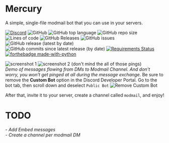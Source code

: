 # Mercury
A simple, single-file modmail bot that you can use in your servers.     

[![Discord](https://img.shields.io/discord/860530172939993128?style=for-the-badge)](https://discord.com/invite/pcnTm8cSbp)
![GitHub](https://img.shields.io/github/license/isigebengu-eisa/Mercury-Modmail-Discord)
![GitHub top language](https://img.shields.io/github/languages/top/isigebengu-eisa/Mercury-Modmail-Discord)
![GitHub repo size](https://img.shields.io/github/repo-size/isigebengu-eisa/Mercury-Modmail-Discord)
![Lines of code](https://img.shields.io/tokei/lines/github/isigebengu-eisa/Mercury-Modmail-Discord)
![GitHub Releases](https://img.shields.io/github/downloads/isigebengu-eisa/Mercury-Modmail-Discord/latest/total)
![GitHub issues](https://img.shields.io/github/issues/isigebengu-eisa/Mercury-Modmail-Discord)
![GitHub release (latest by date)](https://img.shields.io/github/v/release/isigebengu-eisa/Mercury-Modmail-Discord)
![GitHub commits since latest release (by date)](https://img.shields.io/github/commits-since/isigebengu-eisa/Mercury-Modmail-Discord/v1.0.0)
[![Requirements Status](https://requires.io/github/isigebengu-eisa/Mercury-Modmail-Discord/requirements.svg?branch=main)](https://requires.io/github/isigebengu-eisa/Mercury-Modmail-Discord/requirements/?branch=main)
[![forthebadge made-with-python](http://ForTheBadge.com/images/badges/made-with-python.svg)](https://www.python.org/)


![screenshot 1](https://media.discordapp.net/attachments/767829229668139019/768451354942504970/unknown.png?width=874&height=454)
![screenshot 2 (don't mind the all of those pings)](https://media.discordapp.net/attachments/767829229668139019/768451666487541760/unknown.png?width=872&height=454)\
  *Demo of messages flowing from DMs to Modmail Channel. And don't worry, you won't get pinged at all during the message exchange.*
Be sure to remove the **Custom Bot** option in the Discord Developer Portal. Go to the bot tab, then scroll down and deselect `Public Bot`
![Remove Custom Bot](https://media.discordapp.net/attachments/767829229668139019/768476056460984320/unknown.png?width=1003&height=146)

After that, invite it to your server, create a channel called ```modmail```, and enjoy!

# TODO
*- Add Embed messages*     \
*- Create a channel per modmail DM*
